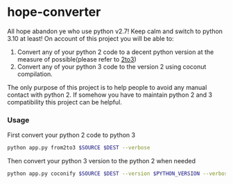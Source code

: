 # hope-converter

All hope abandon ye who use python v2.7! Keep calm and switch to python 3.10 at least! On account of this project you will be able to:

 1. Convert any of your python 2 code to a decent python version at the measure of possible(please refer to [2to3](https://docs.python.org/3/library/2to3.html))
 2. Convert any of your python 3 code to the version 2 using coconut compilation. 

The only purpose of this project is to help people to avoid any manual contact with python 2. If somehow you have to maintain python 2 and 3 compatibility this project can be helpful.   

### Usage

First convert your python 2 code to python 3

```bash
python app.py from2to3 $SOURCE $DEST --verbose
```

Then convert your python 3 version to the python 2 when needed

```bash
python app.py coconify $SOURCE $DEST --version $PYTHON_VERSION --verbose
```
